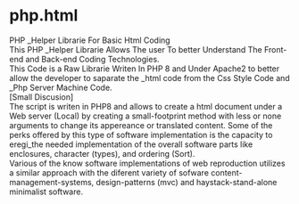 # php.html
PHP _Helper Librarie For Basic Html Coding<br/>
This PHP _Helper Librarie Allows The user To better Understand The Front-end and Back-end Coding Technologies.<br/>
This Code is a Raw Librarie Writen In PHP 8 and Under Apache2 to better allow the developer to saparate the _html code from the Css Style Code and _Php Server Machine Code.
<br/>[Small Discusion]<br/>
The script is writen in PHP8 and allows to create a html document under a Web server (Local) by creating a small-footprint method with less or none arguments to change its appereance or translated content. Some of the perks offered by this type of software implementation is the capacity to eregi_the needed implementation of the overall software parts like enclosures, character (types), and ordering (Sort).<br/>
Various of the know software implementations of web reproduction utilizes a similar approach with the diferent variety of sofware content-management-systems, design-patterns (mvc) and haystack-stand-alone minimalist software.<br/>

